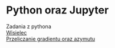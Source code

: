 # Python oraz Jupyter
Zadania z pythona <br /> 
<a href="https://github.com/bednarroo/Python_Jupyter/blob/master/wisielec.ipynb">Wisielec</a> <br /> 
<a href="https://github.com/bednarroo/Python_Jupyter/blob/master/gradient_azymut-checkpoint.ipynb">Przeliczanie gradientu oraz azymutu</a>








